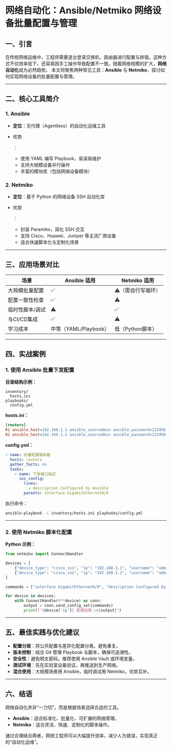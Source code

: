 # 网络自动化：Ansible/Netmiko 网络设备批量配置与管理

## 一、引言

在传统网络运维中，工程师需要逐台登录交换机、路由器进行配置与排错。这种方式不仅效率低下，还容易因手工操作导致配置不一致。随着网络规模的扩大，**网络自动化**成为必然趋势。
 本文将聚焦两种常见工具：**Ansible** 与 **Netmiko**，探讨如何实现网络设备的批量配置与管理。

------

## 二、核心工具简介

### 1. Ansible

- **定位**：无代理（Agentless）的自动化运维工具

- 优势

  ：

  - 使用 YAML 编写 Playbook，易读易维护
  - 支持大规模设备并行操作
  - 丰富的模块库（包括网络设备模块）

### 2. Netmiko

- **定位**：基于 Python 的网络设备 SSH 自动化库

- 优势

  ：

  - 封装 Paramiko，简化 SSH 交互
  - 支持 Cisco、Huawei、Juniper 等主流厂商设备
  - 适合快速脚本化与定制化场景

------

## 三、应用场景对比

| 场景            | Ansible 适用          | Netmiko 适用      |
| --------------- | --------------------- | ----------------- |
| 大规模批量配置  | ✅                     | ⚠️（需自行写循环） |
| 配置一致性检查  | ✅                     | ⚠️                 |
| 临时性脚本/调试 | ⚠️                     | ✅                 |
| 与CI/CD集成     | ✅                     | ⚠️                 |
| 学习成本        | 中等（YAML/Playbook） | 低（Python脚本）  |

------

## 四、实战案例

### 1. 使用 Ansible 批量下发配置

**目录结构示例：**

```
inventory/
  hosts.ini
playbooks/
  config.yml
```

**hosts.ini：**

```ini
[routers]
R1 ansible_host=192.168.1.1 ansible_user=admin ansible_password=123456
R2 ansible_host=192.168.1.2 ansible_user=admin ansible_password=123456
```

**config.yml：**

```yaml
- name: 批量配置路由器
  hosts: routers
  gather_facts: no
  tasks:
    - name: 下发接口描述
      ios_config:
        lines:
          - description Configured by Ansible
        parents: interface GigabitEthernet0/0
```

执行命令：

```bash
ansible-playbook -i inventory/hosts.ini playbooks/config.yml
```

------

### 2. 使用 Netmiko 脚本化配置

**Python 示例：**

```python
from netmiko import ConnectHandler

devices = [
    {"device_type": "cisco_ios", "ip": "192.168.1.1", "username": "admin", "password": "123456"},
    {"device_type": "cisco_ios", "ip": "192.168.1.2", "username": "admin", "password": "123456"},
]

commands = ["interface GigabitEthernet0/0", "description Configured by Netmiko"]

for device in devices:
    with ConnectHandler(**device) as conn:
        output = conn.send_config_set(commands)
        print(f"{device['ip']} 配置结果:\n{output}")
```

------

## 五、最佳实践与优化建议

- **配置分层**：将公共配置与差异化配置分离，避免重复。
- **版本控制**：结合 Git 管理 Playbook 与脚本，确保可追溯性。
- **安全性**：避免明文密码，推荐使用 Ansible Vault 或环境变量。
- **测试环境**：先在实验室设备验证，再推送到生产网络。
- **混合使用**：大规模场景用 Ansible，临时调试用 Netmiko，优势互补。

------

## 六、结语

网络自动化并非“一刀切”，而是根据场景选择合适的工具。

- **Ansible**：适合标准化、批量化、可扩展的网络管理。
- **Netmiko**：适合灵活、快速、定制化的脚本操作。

通过合理结合两者，网络工程师可以大幅提升效率，减少人为错误，实现真正的“自动化运维”。

